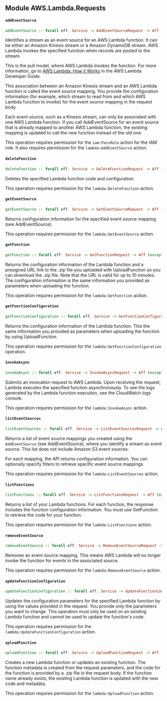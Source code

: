 ## Module AWS.Lambda.Requests

#### `addEventSource`

``` purescript
addEventSource :: forall eff. Service -> AddEventSourceRequest -> Aff (exception :: EXCEPTION | eff) EventSourceConfiguration
```

<p>Identifies a stream as an event source for an AWS Lambda function. It can be either an Amazon Kinesis stream or a Amazon DynamoDB stream. AWS Lambda invokes the specified function when records are posted to the stream.</p> <p>This is the pull model, where AWS Lambda invokes the function. For more information, go to <a href="http://docs.aws.amazon.com/lambda/latest/dg/lambda-introduction.html">AWS Lambda: How it Works</a> in the AWS Lambda Developer Guide.</p> <p>This association between an Amazon Kinesis stream and an AWS Lambda function is called the event source mapping. You provide the configuration information (for example, which stream to read from and which AWS Lambda function to invoke) for the event source mapping in the request body.</p> <p> Each event source, such as a Kinesis stream, can only be associated with one AWS Lambda function. If you call <a>AddEventSource</a> for an event source that is already mapped to another AWS Lambda function, the existing mapping is updated to call the new function instead of the old one. </p> <p>This operation requires permission for the <code>iam:PassRole</code> action for the IAM role. It also requires permission for the <code>lambda:AddEventSource</code> action.</p>

#### `deleteFunction`

``` purescript
deleteFunction :: forall eff. Service -> DeleteFunctionRequest -> Aff (exception :: EXCEPTION | eff) Unit
```

<p>Deletes the specified Lambda function code and configuration.</p> <p>This operation requires permission for the <code>lambda:DeleteFunction</code> action.</p>

#### `getEventSource`

``` purescript
getEventSource :: forall eff. Service -> GetEventSourceRequest -> Aff (exception :: EXCEPTION | eff) EventSourceConfiguration
```

<p>Returns configuration information for the specified event source mapping (see <a>AddEventSource</a>).</p> <p>This operation requires permission for the <code>lambda:GetEventSource</code> action.</p>

#### `getFunction`

``` purescript
getFunction :: forall eff. Service -> GetFunctionRequest -> Aff (exception :: EXCEPTION | eff) GetFunctionResponse
```

<p>Returns the configuration information of the Lambda function and a presigned URL link to the .zip file you uploaded with <a>UploadFunction</a> so you can download the .zip file. Note that the URL is valid for up to 10 minutes. The configuration information is the same information you provided as parameters when uploading the function.</p> <p>This operation requires permission for the <code>lambda:GetFunction</code> action.</p>

#### `getFunctionConfiguration`

``` purescript
getFunctionConfiguration :: forall eff. Service -> GetFunctionConfigurationRequest -> Aff (exception :: EXCEPTION | eff) FunctionConfiguration
```

<p>Returns the configuration information of the Lambda function. This the same information you provided as parameters when uploading the function by using <a>UploadFunction</a>.</p> <p>This operation requires permission for the <code>lambda:GetFunctionConfiguration</code> operation.</p>

#### `invokeAsync`

``` purescript
invokeAsync :: forall eff. Service -> InvokeAsyncRequest -> Aff (exception :: EXCEPTION | eff) InvokeAsyncResponse
```

<p>Submits an invocation request to AWS Lambda. Upon receiving the request, Lambda executes the specified function asynchronously. To see the logs generated by the Lambda function execution, see the CloudWatch logs console.</p> <p>This operation requires permission for the <code>lambda:InvokeAsync</code> action.</p>

#### `listEventSources`

``` purescript
listEventSources :: forall eff. Service -> ListEventSourcesRequest -> Aff (exception :: EXCEPTION | eff) ListEventSourcesResponse
```

<p>Returns a list of event source mappings you created using the <code>AddEventSource</code> (see <a>AddEventSource</a>), where you identify a stream as event source. This list does not include Amazon S3 event sources. </p> <p>For each mapping, the API returns configuration information. You can optionally specify filters to retrieve specific event source mappings.</p> <p>This operation requires permission for the <code>lambda:ListEventSources</code> action.</p>

#### `listFunctions`

``` purescript
listFunctions :: forall eff. Service -> ListFunctionsRequest -> Aff (exception :: EXCEPTION | eff) ListFunctionsResponse
```

<p>Returns a list of your Lambda functions. For each function, the response includes the function configuration information. You must use <a>GetFunction</a> to retrieve the code for your function.</p> <p>This operation requires permission for the <code>lambda:ListFunctions</code> action.</p>

#### `removeEventSource`

``` purescript
removeEventSource :: forall eff. Service -> RemoveEventSourceRequest -> Aff (exception :: EXCEPTION | eff) Unit
```

<p>Removes an event source mapping. This means AWS Lambda will no longer invoke the function for events in the associated source.</p> <p>This operation requires permission for the <code>lambda:RemoveEventSource</code> action.</p>

#### `updateFunctionConfiguration`

``` purescript
updateFunctionConfiguration :: forall eff. Service -> UpdateFunctionConfigurationRequest -> Aff (exception :: EXCEPTION | eff) FunctionConfiguration
```

<p>Updates the configuration parameters for the specified Lambda function by using the values provided in the request. You provide only the parameters you want to change. This operation must only be used on an existing Lambda function and cannot be used to update the function's code. </p> <p>This operation requires permission for the <code>lambda:UpdateFunctionConfiguration</code> action.</p>

#### `uploadFunction`

``` purescript
uploadFunction :: forall eff. Service -> UploadFunctionRequest -> Aff (exception :: EXCEPTION | eff) FunctionConfiguration
```

<p>Creates a new Lambda function or updates an existing function. The function metadata is created from the request parameters, and the code for the function is provided by a .zip file in the request body. If the function name already exists, the existing Lambda function is updated with the new code and metadata. </p> <p>This operation requires permission for the <code>lambda:UploadFunction</code> action.</p>


